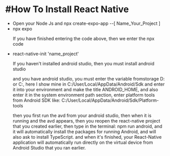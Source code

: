 <H1> #How To Install React Native </H1>
<ul>
  <li>Open your Node Js and npx create-expo-app --[ Name_Your_Project ] </li>
  <li>npx expo</li>

  <p>If you have finished entering the code above, then we enter the npx code</p>
  <li>react-native-init 'name_project'</li>
  <p>If you haven't installed android studio, then you must install android studio</p>
  <p>and you have android studio, you must enter the variable fromstorage D: or C:, here I show mine in C:/User/Local/AppData/Android/Sdk and enter it into your environment and make the title ANDROID_HOME, and also enter it in the system environment path section, enter platform tools from Android SDK like: C:/User/Local/AppData/Android/Sdk/Platform-tools</p>
  <p>then you first run the avd from your android studio, then when it is running and the avd appears, then you reopen the react-native project that you created earlier, then type in the terminal: npm run android, and it will automatically install the packages for running Android, and will also ask to install TypeScript. and when it's finished, your React-Native application will automatically run directly on the virtual device from Android Studio that you ran earlier. </p>
</ul>
